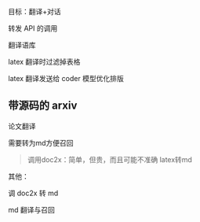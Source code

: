 目标：翻译+对话



转发 API 的调用



翻译语库



latex 翻译时过滤掉表格



latex 翻译发送给 coder 模型优化排版



## 带源码的 arxiv 

论文翻译

需要转为md方便召回

> 调用doc2x：简单，但贵，而且可能不准确
> latex转md



其他：

调 doc2x 转 md

md 翻译与召回

